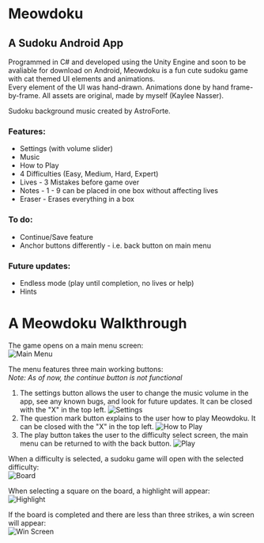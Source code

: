 # Meowdoku
## A Sudoku Android App
Programmed in C# and developed using the Unity Engine and soon to be avaliable for download on Android, Meowdoku is a fun cute sudoku game with cat themed UI elements and animations.  
Every element of the UI was hand-drawn. Animations done by hand frame-by-frame. All assets are original, made by myself (Kaylee Nasser).  

Sudoku background music created by AstroForte.  

### Features:
- Settings (with volume slider)
- Music
- How to Play
- 4 Difficulties (Easy, Medium, Hard, Expert)
- Lives - 3 Mistakes before game over
- Notes - 1 - 9 can be placed in one box without affecting lives
- Eraser - Erases everything in a box

### To do:
- Continue/Save feature
- Anchor buttons differently - i.e. back button on main menu

### Future updates:
- Endless mode (play until completion, no lives or help)
- Hints

# A Meowdoku Walkthrough
The game opens on a main menu screen:  
![Main Menu](Screenshots/MainMenu.jpg)

The menu features three main working buttons:  
*Note: As of now, the continue button is not functional*  
1. The settings button allows the user to change the music volume in the app, see any known bugs, and look for future updates. It can be closed with the "X" in the top left.  ![Settings](Screenshots/Settings.jpg)    
2. The question mark button explains to the user how to play Meowdoku. It can be closed with the "X" in the top left.  ![How to Play](Screenshots/HowTo.jpg)    
3. The play button takes the user to the difficulty select screen, the main menu can be returned to with the back button.  ![Play](Screenshots/Difficulty.jpg)      

When a difficulty is selected, a sudoku game will open with the selected difficulty:  
![Board](Screenshots/Board.jpg)  

When selecting a square on the board, a highlight will appear:  
![Highlight](Screenshots/Highlight.jpg)

If the board is completed and there are less than three strikes, a win screen will appear:  
![Win Screen](Screenshots/Win.jpg)  
